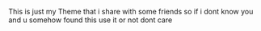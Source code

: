 This is just my Theme that i share with some friends so if i dont know you and u somehow found this use it or not dont care

